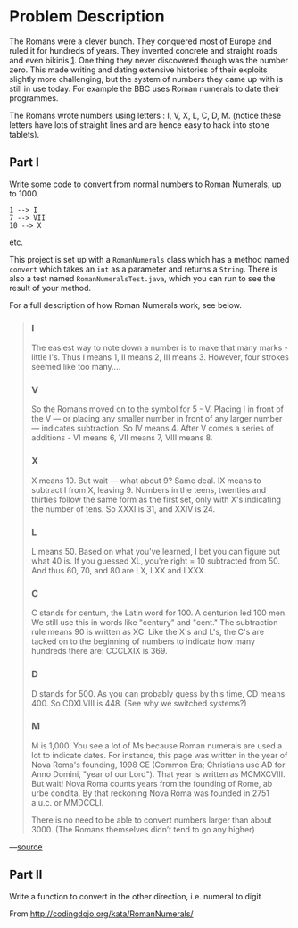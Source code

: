 # Problem Description

The Romans were a clever bunch. They conquered most of Europe and ruled it for hundreds of years. They invented concrete and straight roads and even bikinis [1](http://sights.seindal.dk/sight/456_Roman_Villa_of_Piazza_Armerina.html). One thing they never discovered though was the number zero. This made writing and dating extensive histories of their exploits slightly more challenging, but the system of numbers they came up with is still in use today. For example the BBC uses Roman numerals to date their programmes.

The Romans wrote numbers using letters : I, V, X, L, C, D, M. (notice these letters have lots of straight lines and are hence easy to hack into stone tablets).

## Part I

Write some code to convert from normal numbers to Roman Numerals, up to 1000.

```
1 --> I
7 --> VII
10 --> X
```

etc.

This project is set up with a `RomanNumerals` class which has a method named `convert` which takes an `int` as a parameter and returns a `String`. There is also a test named `RomanNumeralsTest.java`, which you can run to see the result of your method. 

For a full description of how Roman Numerals work, see below.

> ### I
> 
> The easiest way to note down a number is to make that many marks - little I's. Thus I means 1, II means 2, III means 3. However, four strokes seemed like too many....
> 
> 
> ### V
> 
> So the Romans moved on to the symbol for 5 - V. Placing I in front of the V — or placing any smaller number in front of any larger number — indicates subtraction. So IV means 4. After V comes a series of additions - VI means 6, VII means 7, VIII means 8.
> 
> ### X
> 
> X means 10. But wait — what about 9? Same deal. IX means to subtract I from X, leaving 9. Numbers in the teens, twenties and thirties follow the same form as the first set, only with X's indicating the number of tens. So XXXI is 31, and XXIV is 24.
> 
> ### L
> 
> L means 50. Based on what you've learned, I bet you can figure out what 40 is. If you guessed XL, you're right = 10 subtracted from 50. And thus 60, 70, and 80 are LX, LXX and LXXX.
> 
> ### C
> 
> C stands for centum, the Latin word for 100. A centurion led 100 men. We still use this in words like "century" and "cent." The subtraction rule means 90 is written as XC. Like the X's and L's, the C's are tacked on to the beginning of numbers to indicate how many hundreds there are: CCCLXIX is 369.
> 
> ### D
> 
> D stands for 500. As you can probably guess by this time, CD means 400. So CDXLVIII is 448. (See why we switched systems?)
> 
> ### M
> 
> M is 1,000. You see a lot of Ms because Roman numerals are used a lot to indicate dates. For instance, this page was written in the year of Nova Roma's founding, 1998 CE (Common Era; Christians use AD for Anno Domini, "year of our Lord"). That year is written as MCMXCVIII. But wait! Nova Roma counts years from the founding of Rome, ab urbe condita. By that reckoning Nova Roma was founded in 2751 a.u.c. or MMDCCLI.
> 
> There is no need to be able to convert numbers larger than about 3000. (The Romans themselves didn’t tend to go any higher)

—[source](http://www.novaroma.org/via_romana/numbers.html)

## Part II

Write a function to convert in the other direction, i.e. numeral to digit




From <http://codingdojo.org/kata/RomanNumerals/>